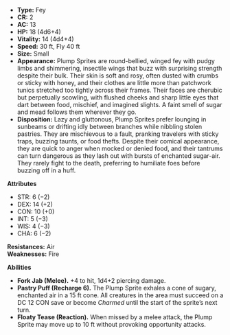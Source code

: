 - **Type:** Fey
- **CR:** 2
- **AC:** 13
- **HP:** 18 (4d6+4)
- **Vitality:** 14 (4d4+4)
- **Speed:** 30 ft, Fly 40 ft
- **Size:** Small
- **Appearance:** Plump Sprites are round-bellied, winged fey with pudgy limbs and shimmering, insectile wings that buzz with surprising strength despite their bulk. Their skin is soft and rosy, often dusted with crumbs or sticky with honey, and their clothes are little more than patchwork tunics stretched too tightly across their frames. Their faces are cherubic but perpetually scowling, with flushed cheeks and sharp little eyes that dart between food, mischief, and imagined slights. A faint smell of sugar and mead follows them wherever they go.
- **Disposition:** Lazy and gluttonous, Plump Sprites prefer lounging in sunbeams or drifting idly between branches while nibbling stolen pastries. They are mischievous to a fault, pranking travelers with sticky traps, buzzing taunts, or food thefts. Despite their comical appearance, they are quick to anger when mocked or denied food, and their tantrums can turn dangerous as they lash out with bursts of enchanted sugar-air. They rarely fight to the death, preferring to humiliate foes before buzzing off in a huff.

**Attributes**
- STR: 6 (−2)
- DEX: 14 (+2)
- CON: 10 (+0)
- INT: 5 (−3)
- WIS: 4 (−3)
- CHA: 6 (−2)

**Resistances:** Air  
**Weaknesses:** Fire

**Abilities**
- **Fork Jab (Melee).** +4 to hit, 1d4+2 piercing damage.
- **Pastry Puff (Recharge 6).** The Plump Sprite exhales a cone of sugary, enchanted air in a 15 ft cone. All creatures in the area must succeed on a DC 12 CON save or become _Charmed_ until the start of the sprite’s next turn.
- **Floaty Tease (Reaction).** When missed by a melee attack, the Plump Sprite may move up to 10 ft without provoking opportunity attacks.